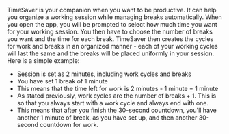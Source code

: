 TimeSaver is your companion when you want to be productive. It can help you organize a working session while managing breaks automatically. 
When you open the app, you will be prompted to select how much time you want for your working session. You then have to choose the number of breaks you want and the time for each break. TimeSaver then creates the cycles for work and breaks in an organized manner - each of your working cycles will last the same and the breaks will be placed uniformly in your session.
Here is a simple example:
- Session is set as 2 minutes, including work cycles and breaks
- You have set 1 break of 1 minute
- This means that the time left for work is 2 minutes - 1 minute = 1 minute
- As stated previously, work cycles are the number of breaks + 1. This is so that you always start with a work cycle and always end with one.
- This means that after you finish the 30-second countdown, you'll have another 1 minute of break, as you have set up, and then another 30-second countdown for work.
